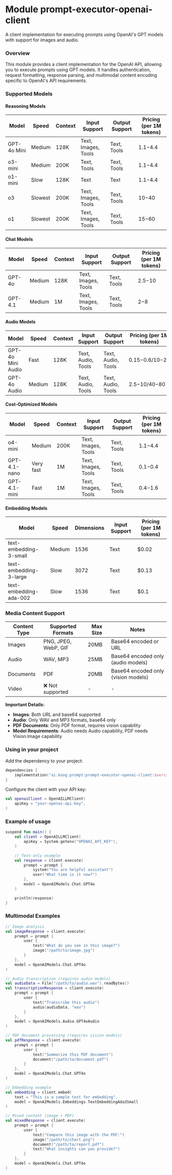 # Module prompt-executor-openai-client

A client implementation for executing prompts using OpenAI's GPT models with support for images and audio.

### Overview

This module provides a client implementation for the OpenAI API, allowing you to execute prompts using GPT models. It
handles authentication, request formatting, response parsing, and multimodal content encoding specific to OpenAI's API
requirements.

### Supported Models

#### Reasoning Models

| Model       | Speed   | Context | Input Support       | Output Support | Pricing (per 1M tokens) |
|-------------|---------|---------|---------------------|----------------|-------------------------|
| GPT-4o Mini | Medium  | 128K    | Text, Images, Tools | Text, Tools    | $1.1-$4.4               |
| o3-mini     | Medium  | 200K    | Text, Tools         | Text, Tools    | $1.1-$4.4               |
| o1-mini     | Slow    | 128K    | Text                | Text           | $1.1-$4.4               |
| o3          | Slowest | 200K    | Text, Images, Tools | Text, Tools    | $10-$40                 |
| o1          | Slowest | 200K    | Text, Images, Tools | Text, Tools    | $15-$60                 |

#### Chat Models

| Model   | Speed  | Context | Input Support       | Output Support | Pricing (per 1M tokens) |
|---------|--------|---------|---------------------|----------------|-------------------------|
| GPT-4o  | Medium | 128K    | Text, Images, Tools | Text, Tools    | $2.5-$10                |
| GPT-4.1 | Medium | 1M      | Text, Images, Tools | Text, Tools    | $2-$8                   |

#### Audio Models

| Model             | Speed  | Context | Input Support      | Output Support     | Pricing (per 1M tokens) |
|-------------------|--------|---------|--------------------|--------------------|-------------------------|
| GPT-4o Mini Audio | Fast   | 128K    | Text, Audio, Tools | Text, Audio, Tools | $0.15-$0.6/$10-$20      |
| GPT-4o Audio      | Medium | 128K    | Text, Audio, Tools | Text, Audio, Tools | $2.5-$10/$40-$80        |

#### Cost-Optimized Models

| Model        | Speed     | Context | Input Support       | Output Support | Pricing (per 1M tokens) |
|--------------|-----------|---------|---------------------|----------------|-------------------------|
| o4-mini      | Medium    | 200K    | Text, Images, Tools | Text, Tools    | $1.1-$4.4               |
| GPT-4.1-nano | Very fast | 1M      | Text, Images, Tools | Text, Tools    | $0.1-$0.4               |
| GPT-4.1-mini | Fast      | 1M      | Text, Images, Tools | Text, Tools    | $0.4-$1.6               |

#### Embedding Models

| Model                  | Speed  | Dimensions | Input Support | Pricing (per 1M tokens) |
|------------------------|--------|------------|---------------|-------------------------|
| text-embedding-3-small | Medium | 1536       | Text          | $0.02                   |
| text-embedding-3-large | Slow   | 3072       | Text          | $0.13                   |
| text-embedding-ada-002 | Slow   | 1536       | Text          | $0.1                    |

### Media Content Support

| Content Type | Supported Formats    | Max Size | Notes                               |
|--------------|----------------------|----------|-------------------------------------|
| Images       | PNG, JPEG, WebP, GIF | 20MB     | Base64 encoded or URL               |
| Audio        | WAV, MP3             | 25MB     | Base64 encoded only (audio models)  |
| Documents    | PDF                  | 20MB     | Base64 encoded only (vision models) |
| Video        | ❌ Not supported      | -        | -                                   |

**Important Details:**

- **Images**: Both URL and base64 supported
- **Audio**: Only WAV and MP3 formats, base64 only
- **PDF Documents**: Only PDF format, requires vision capability
- **Model Requirements**: Audio needs Audio capability, PDF needs Vision.Image capability

### Using in your project

Add the dependency to your project:

```kotlin
dependencies {
    implementation("ai.koog.prompt:prompt-executor-openai-client:$version")
}
```

Configure the client with your API key:

```kotlin
val openaiClient = OpenAILLMClient(
    apiKey = "your-openai-api-key",
)
```

### Example of usage

```kotlin
suspend fun main() {
    val client = OpenAILLMClient(
        apiKey = System.getenv("OPENAI_API_KEY"),
    )

    // Text-only example
    val response = client.execute(
        prompt = prompt {
            system("You are helpful assistant")
            user("What time is it now?")
        },
        model = OpenAIModels.Chat.GPT4o
    )

    println(response)
}
```

### Multimodal Examples

```kotlin
// Image analysis
val imageResponse = client.execute(
    prompt = prompt {
        user {
            text("What do you see in this image?")
            image("/path/to/image.jpg")
        }
    },
    model = OpenAIModels.Chat.GPT4o
)

// Audio transcription (requires audio models)
val audioData = File("/path/to/audio.wav").readBytes()
val transcriptionResponse = client.execute(
    prompt = prompt {
        user {
            text("Transcribe this audio")
            audio(audioData, "wav")
        }
    },
    model = OpenAIModels.Audio.GPT4oAudio
)

// PDF document processing (requires vision models)
val pdfResponse = client.execute(
    prompt = prompt {
        user {
            text("Summarize this PDF document")
            document("/path/to/document.pdf")
        }
    },
    model = OpenAIModels.Chat.GPT4o
)

// Embedding example
val embedding = client.embed(
    text = "This is a sample text for embedding",
    model = OpenAIModels.Embeddings.TextEmbeddingAda3Small
)

// Mixed content (image + PDF)
val mixedResponse = client.execute(
    prompt = prompt {
        user {
            text("Compare this image with the PDF:")
            image("/path/to/chart.png")
            document("/path/to/report.pdf")
            text("What insights can you provide?")
        }
    },
    model = OpenAIModels.Chat.GPT4o
)
```
